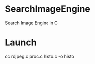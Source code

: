 SearchImageEngine
=================

Search Image Engine in C

Launch
=================

cc rdjpeg.c proc.c histo.c -o histo
